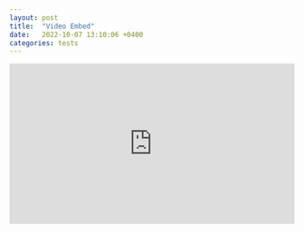 ```yaml
---
layout: post
title:  "Video Embed"
date:   2022-10-07 13:10:06 +0400
categories: tests
---
```


<div style="padding:56.25% 0 0 0;position:relative;"><iframe src="https://player.vimeo.com/video/93080307?h=334897ccc2&title=0&byline=0&portrait=0" style="position:absolute;top:0;left:0;width:100%;height:100%;" frameborder="0" allow="autoplay; fullscreen; picture-in-picture" allowfullscreen></iframe></div><script src="https://player.vimeo.com/api/player.js"></script>
